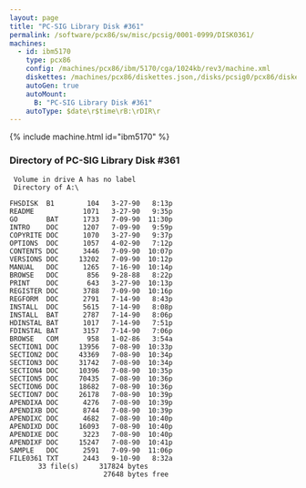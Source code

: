 ```yaml
---
layout: page
title: "PC-SIG Library Disk #361"
permalink: /software/pcx86/sw/misc/pcsig/0001-0999/DISK0361/
machines:
  - id: ibm5170
    type: pcx86
    config: /machines/pcx86/ibm/5170/cga/1024kb/rev3/machine.xml
    diskettes: /machines/pcx86/diskettes.json,/disks/pcsig0/pcx86/diskettes.json
    autoGen: true
    autoMount:
      B: "PC-SIG Library Disk #361"
    autoType: $date\r$time\rB:\rDIR\r
---
```


{% include machine.html id="ibm5170" %}

### Directory of PC-SIG Library Disk #361

     Volume in drive A has no label
     Directory of A:\

    FHSDISK  B1        104   3-27-90   8:13p
    README            1071   3-27-90   9:35p
    GO       BAT      1733   7-09-90  11:30p
    INTRO    DOC      1207   7-09-90   9:59p
    COPYRITE DOC      1070   3-27-90   9:37p
    OPTIONS  DOC      1057   4-02-90   7:12p
    CONTENTS DOC      3446   7-09-90  10:07p
    VERSIONS DOC     13202   7-09-90  10:12p
    MANUAL   DOC      1265   7-16-90  10:14p
    BROWSE   DOC       856   9-28-88   8:22p
    PRINT    DOC       643   3-27-90  10:13p
    REGISTER DOC      3788   7-09-90  10:16p
    REGFORM  DOC      2791   7-14-90   8:43p
    INSTALL  DOC      5615   7-14-90   8:08p
    INSTALL  BAT      2787   7-14-90   8:06p
    HDINSTAL BAT      1017   7-14-90   7:51p
    FDINSTAL BAT      3157   7-14-90   7:06p
    BROWSE   COM       958   1-02-86   3:54a
    SECTION1 DOC     13956   7-08-90  10:33p
    SECTION2 DOC     43369   7-08-90  10:34p
    SECTION3 DOC     31742   7-08-90  10:34p
    SECTION4 DOC     10396   7-08-90  10:35p
    SECTION5 DOC     70435   7-08-90  10:36p
    SECTION6 DOC     18682   7-08-90  10:36p
    SECTION7 DOC     26178   7-08-90  10:39p
    APENDIXA DOC      4276   7-08-90  10:39p
    APENDIXB DOC      8744   7-08-90  10:39p
    APENDIXC DOC      4682   7-08-90  10:40p
    APENDIXD DOC     16093   7-08-90  10:40p
    APENDIXE DOC      3223   7-08-90  10:40p
    APENDIXF DOC     15247   7-08-90  10:41p
    SAMPLE   DOC      2591   7-09-90  11:06p
    FILE0361 TXT      2443   9-10-90   8:32a
           33 file(s)     317824 bytes
                           27648 bytes free
